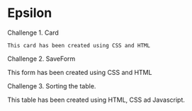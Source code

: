 # Epsilon

Challenge 1. Card

    This card has been created using CSS and HTML
    
Challenge 2. SaveForm

  This form has been created using CSS and HTML
  
Challenge 3. Sorting the table. 

  This table has been created using HTML, CSS ad Javascript.
